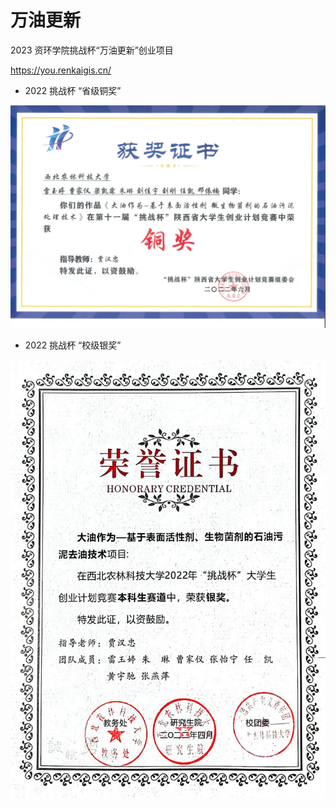 # 万油更新

2023 资环学院挑战杯“万油更新”创业项目

https://you.renkaigis.cn/

- 2022 挑战杯 “省级铜奖”

![Provincial_Bronze_Award](./images/Provincial_Bronze_Award.jpg)

- 2022 挑战杯 “校级银奖”

![School_Silver_Award](./images/School_Silver_Award.jpg)
